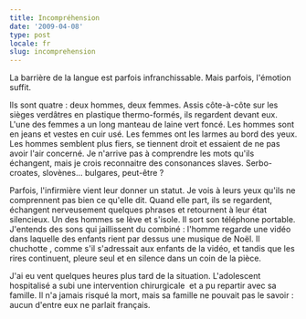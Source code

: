 ```yaml
---
title: Incompréhension
date: '2009-04-08'
type: post
locale: fr
slug: incomprehension
---
```


La barrière de la langue est parfois infranchissable. Mais parfois, l'émotion suffit.

<!-- more -->

Ils sont quatre : deux hommes, deux femmes. Assis côte-à-côte sur les sièges verdâtres en plastique thermo-formés, ils regardent devant eux. L'une des femmes a un long manteau de laine vert foncé. Les hommes sont en jeans et vestes en cuir usé. Les femmes ont les larmes au bord des yeux. Les hommes semblent plus fiers, se tiennent droit et essaient de ne pas avoir l'air concerné. Je n'arrive pas à comprendre les mots qu'ils échangent, mais je crois reconnaitre des consonances slaves. Serbo-croates, slovènes… bulgares, peut-être ?

Parfois, l'infirmière vient leur donner un statut. Je vois à leurs yeux qu'ils ne comprennent pas bien ce qu'elle dit. Quand elle part, ils se regardent, échangent nerveusement quelques phrases et retournent à leur état silencieux. Un des hommes se lève et s'isole. Il sort son téléphone portable. J'entends des sons qui jaillissent du combiné : l'homme regarde une vidéo dans laquelle des enfants rient par dessus une musique de Noël. Il chuchotte , comme s'il s'adressait aux enfants de la vidéo, et tandis que les rires continuent, pleure seul et en silence dans un coin de la pièce.

J'ai eu vent quelques heures plus tard de la situation. L'adolescent hospitalisé a subi une intervention chirurgicale  et a pu repartir avec sa famille. Il n'a jamais risqué la mort, mais sa famille ne pouvait pas le savoir : aucun d'entre eux ne parlait français.
